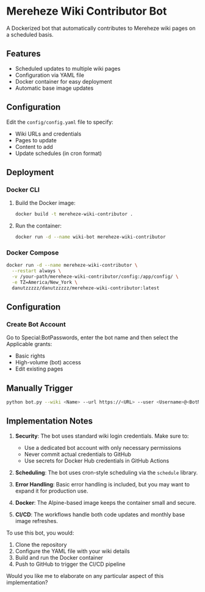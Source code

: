 # Mereheze Wiki Contributor Bot

A Dockerized bot that automatically contributes to Mereheze wiki pages on a scheduled basis.

## Features

- Scheduled updates to multiple wiki pages
- Configuration via YAML file
- Docker container for easy deployment
- Automatic base image updates

## Configuration

Edit the `config/config.yaml` file to specify:
- Wiki URLs and credentials
- Pages to update
- Content to add
- Update schedules (in cron format)

## Deployment

### Docker CLI

1. Build the Docker image:
   ```bash
   docker build -t mereheze-wiki-contributor .

2. Run the container:
   ```bash
   docker run -d --name wiki-bot mereheze-wiki-contributor

### Docker Compose
   ```bash
   docker run -d --name mereheze-wiki-contributor \
     --restart always \
     -v /your-path/mereheze-wiki-contributor/config:/app/config/ \
     -e TZ=America/New_York \
     danutzzzzz/danutzzzzz/mereheze-wiki-contributor:latest
   ```

## Configuration

### Create Bot Account

Go to Special:BotPasswords, enter  the bot name and then select the Applicable grants:
   - Basic rights
   - High-volume (bot) access
   - Edit existing pages

## Manually Trigger
   ```bash
   python bot.py --wiki <Name> --url https://<URL> --user <Username>@<BotName> --token <YOUR_TOKEN>
   ```
## Implementation Notes

1. **Security**: The bot uses standard wiki login credentials. Make sure to:
   - Use a dedicated bot account with only necessary permissions
   - Never commit actual credentials to GitHub
   - Use secrets for Docker Hub credentials in GitHub Actions

2. **Scheduling**: The bot uses cron-style scheduling via the `schedule` library.

3. **Error Handling**: Basic error handling is included, but you may want to expand it for production use.

4. **Docker**: The Alpine-based image keeps the container small and secure.

5. **CI/CD**: The workflows handle both code updates and monthly base image refreshes.

To use this bot, you would:
1. Clone the repository
2. Configure the YAML file with your wiki details
3. Build and run the Docker container
4. Push to GitHub to trigger the CI/CD pipeline

Would you like me to elaborate on any particular aspect of this implementation?